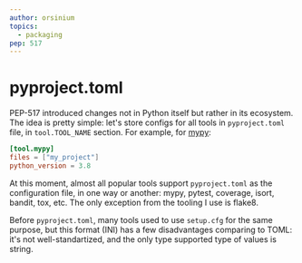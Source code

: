 ```yaml
---
author: orsinium
topics:
  - packaging
pep: 517
---
```


# pyproject.toml

PEP-517 introduced changes not in Python itself but rather in its ecosystem. The idea is pretty simple: let's store configs for all tools in `pyproject.toml` file, in `tool.TOOL_NAME` section. For example, for [mypy](https://mypy.readthedocs.io/):

```toml
[tool.mypy]
files = ["my_project"]
python_version = 3.8
```

At this moment, almost all popular tools support `pyproject.toml` as the configuration file, in one way or another: mypy, pytest, coverage, isort, bandit, tox, etc. The only exception from the tooling I use is flake8.

Before `pyproject.toml`, many tools used to use `setup.cfg` for the same purpose, but this format (INI) has a few disadvantages comparing to TOML: it's not well-standartized, and the only type supported type of values is string.
